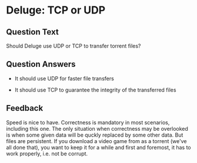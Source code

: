 # Deluge: TCP or UDP

## Question Text

Should Deluge use UDP or TCP to transfer torrent files?

## Question Answers

- It should use UDP for faster file transfers

+ It should use TCP to guarantee the integrity of the transferred files

## Feedback

Speed is nice to have.
Correctness is mandatory in most scenarios, including this one.
The only situation when correctness may be overlooked is when some given data will be quckly replaced by some other data.
But files are persistent.
If you download a video game from as a torrent (we've all done that), you want to keep it for a while and first and foremost, it has to work properly, i.e. not be corrupt.
